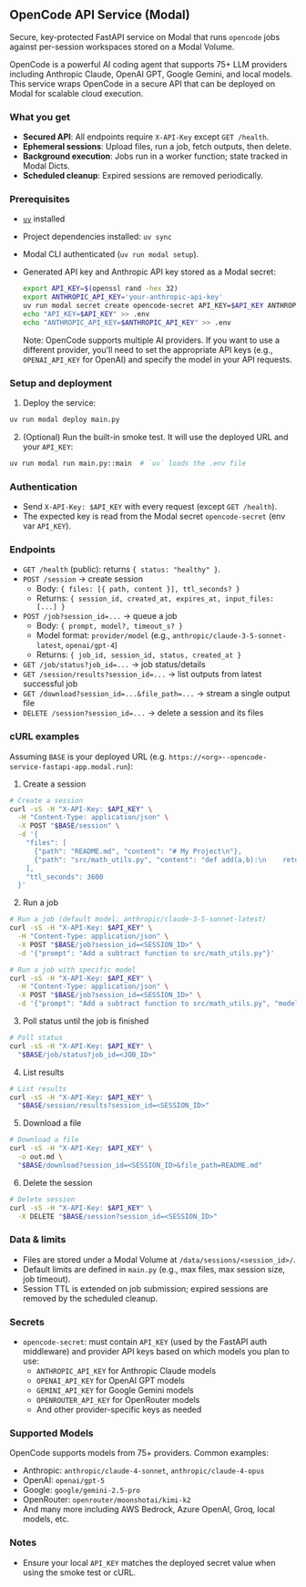 ## OpenCode API Service (Modal)

Secure, key-protected FastAPI service on Modal that runs `opencode` jobs against per-session workspaces stored on a Modal Volume.

OpenCode is a powerful AI coding agent that supports 75+ LLM providers including Anthropic Claude, OpenAI GPT, Google Gemini, and local models. This service wraps OpenCode in a secure API that can be deployed on Modal for scalable cloud execution.

### What you get

- **Secured API**: All endpoints require `X-API-Key` except `GET /health`.
- **Ephemeral sessions**: Upload files, run a job, fetch outputs, then delete.
- **Background execution**: Jobs run in a worker function; state tracked in Modal Dicts.
- **Scheduled cleanup**: Expired sessions are removed periodically.

### Prerequisites

- [`uv`](https://docs.astral.sh/uv/getting-started/installation/) installed
- Project dependencies installed: `uv sync`
- Modal CLI authenticated (`uv run modal setup`).
- Generated API key and Anthropic API key stored as a Modal secret:
  ```bash
  export API_KEY=$(openssl rand -hex 32)
  export ANTHROPIC_API_KEY='your-anthropic-api-key'
  uv run modal secret create opencode-secret API_KEY=$API_KEY ANTHROPIC_API_KEY=$ANTHROPIC_API_KEY
  echo "API_KEY=$API_KEY" >> .env
  echo "ANTHROPIC_API_KEY=$ANTHROPIC_API_KEY" >> .env
  ```
  
  Note: OpenCode supports multiple AI providers. If you want to use a different provider, you'll need to set the appropriate API keys (e.g., `OPENAI_API_KEY` for OpenAI) and specify the model in your API requests.

### Setup and deployment

1) Deploy the service:

```bash
uv run modal deploy main.py
```

2) (Optional) Run the built-in smoke test. It will use the deployed URL and your `API_KEY`:

```bash
uv run modal run main.py::main  # `uv` loads the .env file
```

### Authentication

- Send `X-API-Key: $API_KEY` with every request (except `GET /health`).
- The expected key is read from the Modal secret `opencode-secret` (env var `API_KEY`).

### Endpoints

- `GET /health` (public): returns `{ status: "healthy" }`.
- `POST /session` → create session
  - Body: `{ files: [{ path, content }], ttl_seconds? }`
  - Returns: `{ session_id, created_at, expires_at, input_files: [...] }`
- `POST /job?session_id=...` → queue a job
  - Body: `{ prompt, model?, timeout_s? }`
  - Model format: `provider/model` (e.g., `anthropic/claude-3-5-sonnet-latest`, `openai/gpt-4`)
  - Returns: `{ job_id, session_id, status, created_at }`
- `GET /job/status?job_id=...` → job status/details
- `GET /session/results?session_id=...` → list outputs from latest successful job
- `GET /download?session_id=...&file_path=...` → stream a single output file
- `DELETE /session?session_id=...` → delete a session and its files

### cURL examples

Assuming `BASE` is your deployed URL (e.g. `https://<org>--opencode-service-fastapi-app.modal.run`):

1. Create a session

```bash
# Create a session
curl -sS -H "X-API-Key: $API_KEY" \
  -H "Content-Type: application/json" \
  -X POST "$BASE/session" \
  -d '{
    "files": [
      {"path": "README.md", "content": "# My Project\n"},
      {"path": "src/math_utils.py", "content": "def add(a,b):\n    return a+b\n"}
    ],
    "ttl_seconds": 3600
  }'
```

2. Run a job

```bash
# Run a job (default model: anthropic/claude-3-5-sonnet-latest)
curl -sS -H "X-API-Key: $API_KEY" \
  -H "Content-Type: application/json" \
  -X POST "$BASE/job?session_id=<SESSION_ID>" \
  -d '{"prompt": "Add a subtract function to src/math_utils.py"}'

# Run a job with specific model
curl -sS -H "X-API-Key: $API_KEY" \
  -H "Content-Type: application/json" \
  -X POST "$BASE/job?session_id=<SESSION_ID>" \
  -d '{"prompt": "Add a subtract function to src/math_utils.py", "model": "openai/gpt-4"}'
```

3. Poll status until the job is finished

```bash
# Poll status
curl -sS -H "X-API-Key: $API_KEY" \
  "$BASE/job/status?job_id=<JOB_ID>"
```

4. List results

```bash
# List results
curl -sS -H "X-API-Key: $API_KEY" \
  "$BASE/session/results?session_id=<SESSION_ID>"
```

5. Download a file

```bash
# Download a file
curl -sS -H "X-API-Key: $API_KEY" \
  -o out.md \
  "$BASE/download?session_id=<SESSION_ID>&file_path=README.md"
```

6. Delete the session

```bash
# Delete session
curl -sS -H "X-API-Key: $API_KEY" \
  -X DELETE "$BASE/session?session_id=<SESSION_ID>"
```

### Data & limits

- Files are stored under a Modal Volume at `/data/sessions/<session_id>/`.
- Default limits are defined in `main.py` (e.g., max files, max session size, job timeout).
- Session TTL is extended on job submission; expired sessions are removed by the scheduled cleanup.

### Secrets

- `opencode-secret`: must contain `API_KEY` (used by the FastAPI auth middleware) and provider API keys based on which models you plan to use:
  - `ANTHROPIC_API_KEY` for Anthropic Claude models
  - `OPENAI_API_KEY` for OpenAI GPT models  
  - `GEMINI_API_KEY` for Google Gemini models
  - `OPENROUTER_API_KEY` for OpenRouter models
  - And other provider-specific keys as needed

### Supported Models

OpenCode supports models from 75+ providers. Common examples:
- Anthropic: `anthropic/claude-4-sonnet`, `anthropic/claude-4-opus`
- OpenAI: `openai/gpt-5`
- Google: `google/gemini-2.5-pro`
- OpenRouter: `openrouter/moonshotai/kimi-k2`
- And many more including AWS Bedrock, Azure OpenAI, Groq, local models, etc.

### Notes

- Ensure your local `API_KEY` matches the deployed secret value when using the smoke test or cURL.